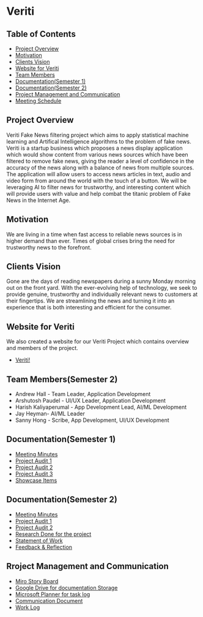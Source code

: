 # Veriti

## Table of Contents
* [Project Overview](#project-overview)
* [Motivation](#motivation)
* [Clients Vision](#clients-vision)
* [Website for Veriti](#websi)
* [Team Members](#team-members)
* [Documentation(Semester 1)](#documentation-semester-1)
* [Documentation(Semester 2)](#documentation-semester-2)
* [Project Management and Communication](#project-management-and-communication)
* [Meeting Schedule](#meeting-schedule)


## Project Overview
Veriti Fake News filtering project which aims to apply statistical machine learning and Artifical Intelligence algorithms to the problem of fake news. Veriti is a startup business which proposes a news display application which would show content from various news sources which have been filtered to remove fake news, giving the reader a level of confidence in the accuracy of the news along with a balance of news from multiple sources. The application will allow users to access news articles in text, audio and video form from around the world with the touch of a button. We will be leveraging AI to filter news for trustworthy, and interesting content which will provide users with value and help combat the titanic problem of Fake News in the Internet Age.

## Motivation
We are living in a time when fast access to reliable news sources is in higher demand than ever. Times of global crises bring the need for trustworthy news to the forefront.

## Clients Vision
Gone are the days of reading newspapers during a sunny Monday morning out on the front yard. With the ever-evolving help of technology, we seek to provide genuine, trustworthy and individually relevant news to customers at their fingertips. We are streamlining the news and turning it into an experience that is both interesting and efficient for the consumer. 

## Website for Veriti
We also created a website for our Veriti Project which contains overview and members of the project.
- [Veriti!](https://sites.google.com/view/veriti/#h.wln1je7s8ewt)

## Team Members(Semester 2)
- Andrew Hall - Team Leader, Application Development
- Arshutosh Paudel - UI/UX Leader, Application Development
- Harish Kaliyaperumal - App Development Lead, AI/ML Development
- Jay Heyman​- AI/ML Leader​
- Sanny Hong​ - Scribe, App Development, UI/UX Development​

## Documentation(Semester 1)
- [Meeting Minutes](https://drive.google.com/drive/folders/1Z37U6ZIGwwG-HzEAaSN22_vTykuAnBok?usp=sharing)
- [Project Audit 1](https://drive.google.com/drive/folders/1l9G_SIKWSDVadqf13wGkGcWf-lFZIZIk?usp=sharing)
- [Project Audit 2](https://drive.google.com/drive/folders/1JQWeVpZ2X1BSqqxF6z5COyJnrUO94j7f?usp=sharing)
- [Project Audit 3](https://drive.google.com/drive/folders/1IHaArjOz8D-_eq4-6uXdH46U9NSywqtF?usp=sharing)
- [Showcase Items](https://drive.google.com/drive/folders/1y-COYHbI5b3nlmd9jpz3nU4vO3luHqDe?usp=sharing)

## Documentation(Semester 2)
- [Meeting Minutes](https://drive.google.com/drive/folders/1upavabqlHOQ221rhMnEXg1b_aurWXwzM?usp=sharing)
- [Project Audit 1](https://drive.google.com/drive/folders/1zZ4Hds7zg0q5kHrIPcZpsEBuVZEf1eKw?usp=sharing)
- [Project Audit 2](https://drive.google.com/drive/folders/12LV9tDTD6UX11c0YeKouG8se9HztCDTR?usp=sharing)
- [Research Done for the project](https://drive.google.com/drive/folders/1BQaTkJfzwxWLmFnne_T4A1lwFItyKDam?usp=sharing)
- [Statement of Work](https://drive.google.com/drive/folders/1WRBmewPQiGX6eswLqQ27WqCG284EFoFX?usp=sharing)
- [Feedback & Reflection](https://drive.google.com/drive/folders/1RJ87i5w2UAPCj1A7MinpT9vZ895SF5zU?usp=sharing)

## Rroject Management and Communication
- [Miro Story Board](https://miro.com/app/board/o9J_kmvWyI8=/)
- [Google Drive for documentation Storage](https://drive.google.com/drive/folders/1eSVANGZcTTQHmhdbAeDPfytn9qH2z0SW?usp=sharing)
- [Microsoft Planner for task log](https://tasks.office.com/ANU365.onmicrosoft.com/en-US/Home/Planner/#/plantaskboard?groupId=b281e11d-1009-476d-8907-ebd2be2edb48&planId=kZ83flB2k06jqDMWq27Jn8gAFks5)
- [Communication Document](https://docs.google.com/document/d/1Y_dyhCAuoTM0jxEbyiXzjQaNaDeoiTfVqYjiQvUADnQ/edit?usp=sharing)
- [Work Log](https://docs.google.com/spreadsheets/d/1nb6p_P_V1yTU3rJQp2C5U_ZMiiq-XA8H-r1yHunGqgI/edit?usp=sharing)


